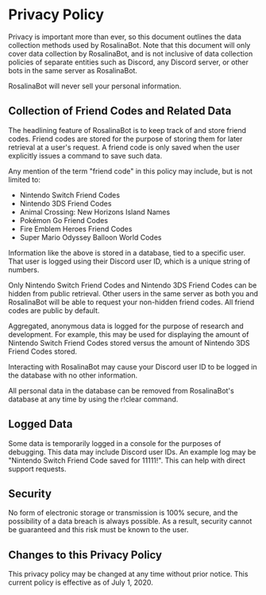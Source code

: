 # Privacy Policy
Privacy is important more than ever, so this document outlines the data collection methods used by 
RosalinaBot. Note that this document will only cover data collection by RosalinaBot, and is not inclusive
of data collection policies of separate entities such as Discord, any Discord server, or other bots in the same server as RosalinaBot.

RosalinaBot will never sell your personal information.

## Collection of Friend Codes and Related Data
The headlining feature of RosalinaBot is to keep track of and store friend codes. Friend codes are stored 
for the purpose of storing them for later retrieval at a user's request. A friend code is only saved when the user 
explicitly issues a command to save such data. 

Any mention of the term "friend code" in this policy may include, but is not limited to:
* Nintendo Switch Friend Codes
* Nintendo 3DS Friend Codes
* Animal Crossing: New Horizons Island Names
* Pokémon Go Friend Codes
* Fire Emblem Heroes Friend Codes
* Super Mario Odyssey Balloon World Codes

Information like the above is stored in a database, tied to a specific user. That user is logged using their
Discord user ID, which is a unique string of numbers. 

Only Nintendo Switch Friend Codes and Nintendo 3DS Friend Codes can be hidden from public retrieval. Other
users in the same server as both you and RosalinaBot will be able to request your non-hidden friend codes. 
All friend codes are public by default. 

Aggregated, anonymous data is logged for the purpose of research and development. For example, this may be used
for displaying the amount of Nintendo Switch Friend Codes stored versus the amount of Nintendo 3DS Friend Codes stored. 

Interacting with RosalinaBot may cause your Discord user ID to be logged in the database with no other information. 

All personal data in the database can be removed from RosalinaBot's database at any time by using the r!clear command.

## Logged Data
Some data is temporarily logged in a console for the purposes of debugging. This data may include 
Discord user IDs. An example log may be "Nintendo Switch Friend Code saved for 11111!". This can help
with direct support requests. 

## Security
No form of electronic storage or transmission is 100% secure, and the possibility of a data breach is always
possible. As a result, security cannot be guaranteed and this risk must be known to the user.

## Changes to this Privacy Policy
This privacy policy may be changed at any time without prior notice. This current policy is effective as of July 1, 2020. 